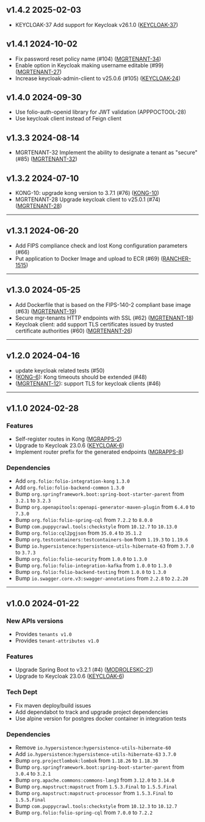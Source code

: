 ## v1.4.2 2025-02-03
* KEYCLOAK-37 Add support for Keycloak v26.1.0 ([KEYCLOAK-37](https://issues.folio.org/browse/KEYCLOAK-37))

## v1.4.1 2024-10-02
* Fix password reset policy name (#104) ([MGRTENANT-34](https://issues.folio.org/browse/MGRTENANT-34))
* Enable option in Keycloak making username editable (#99) ([MGRTENANT-27](https://issues.folio.org/browse/MGRTENANT-27))
* Increase keycloak-admin-client to v25.0.6 (#105) ([KEYCLOAK-24](https://issues.folio.org/browse/KEYCLOAK-24))

## v1.4.0 2024-09-30
* Use folio-auth-openid library for JWT validation (APPPOCTOOL-28)
* Use keycloak client instead of Feign client

## v1.3.3 2024-08-14
* MGRTENANT-32 Implement the ability to designate a tenant as "secure" (#85) ([MGRTENANT-32](https://issues.folio.org/browse/MGRTENANT-32))


## v1.3.2 2024-07-10

* KONG-10: upgrade kong version to 3.7.1 (#76) ([KONG-10](https://issues.folio.org/browse/KONG-10))
* MGRTENANT-28 Upgrade keycloak client to v25.0.1 (#74) ([MGRTENANT-28](https://issues.folio.org/browse/MGRTENANT-28))

---

## v1.3.1 2024-06-20

* Add FIPS compliance check and lost Kong configuration parameters (#66)
* Put application to Docker Image and upload to ECR (#69) ([RANCHER-1515](https://issues.folio.org/browse/RANCHER-1515))

---

## v1.3.0 2024-05-25

* Add Dockerfile that is based on the FIPS-140-2 compliant base image (#63) ([MGRTENANT-19](https://issues.folio.org/browse/MGRTENANT-19))
* Secure mgr-tenants HTTP endpoints with SSL (#62) ([MGRTENANT-18](https://issues.folio.org/browse/MGRTENANT-18))
* Keycloak client: add support TLS certificates issued by trusted certificate authorities (#60) ([MGRTENANT-26](https://issues.folio.org/browse/MGRTENANT-26))
---

## v1.2.0 2024-04-16

* update keycloak related tests (#50)
* ([KONG-6](https://issues.folio.org/browse/KONG-6)): Kong timeouts should be extended (#48)
* ([MGRTENANT-12](https://issues.folio.org/browse/MGRTENANT-12)): support TLS for keycloak clients (#46)

---

## v1.1.0 2024-02-28
### Features
* Self-register routes in Kong ([MGRAPPS-2](https://issues.folio.org/browse/MGRAPPS-2))
* Upgrade to Keycloak 23.0.6 ([KEYCLOAK-6](https://issues.folio.org/browse/KEYCLOAK-6))
* Implement router prefix for the generated endpoints ([MGRAPPS-8](https://issues.folio.org/browse/MGRAPPS-8))

### Dependencies
* Add `org.folio:folio-integration-kong` `1.3.0`
* Add `org.folio:folio-backend-common` `1.3.0`
* Bump `org.springframework.boot:spring-boot-starter-parent` from `3.2.1` to `3.2.3`
* Bump `org.openapitools:openapi-generator-maven-plugin` from `6.4.0` to `7.3.0`
* Bump `org.folio:folio-spring-cql` from `7.2.2` to `8.0.0`
* Bump `com.puppycrawl.tools:checkstyle` from `10.12.7` to `10.13.0`
* Bump `org.folio:cql2pgjson` from `35.0.4` to `35.1.2`
* Bump `org.testcontainers:testcontainers-bom` from `1.19.3` to `1.19.6`
* Bump `io.hypersistence:hypersistence-utils-hibernate-63` from `3.7.0` to `3.7.3`
* Bump `org.folio:folio-security` from `1.0.0` to `1.3.0`
* Bump `org.folio:folio-integration-kafka` from `1.0.0` to `1.3.0`
* Bump `org.folio:folio-backend-testing` from `1.0.0` to `1.3.0`
* Bump `io.swagger.core.v3:swagger-annotations` from `2.2.8` to `2.2.20`

---

## v1.0.0 2024-01-22
### New APIs versions
* Provides `tenants v1.0`
* Provides `tenant-attributes v1.0`

### Features
* Upgrade Spring Boot to v3.2.1 (#4) ([MODROLESKC-21](https://issues.folio.org/browse/MODROLESKC-21))
* Upgrade to Keycloak 23.0.6 ([KEYCLOAK-6](https://issues.folio.org/browse/KEYCLOAK-6))

### Tech Dept
* Fix maven deploy/build issues
* Add dependabot to track and upgrade project dependencies
* Use alpine version for postgres docker container in integration tests

### Dependencies
* Remove `io.hypersistence:hypersistence-utils-hibernate-60`
* Add `io.hypersistence:hypersistence-utils-hibernate-63` `3.7.0`
* Bump `org.projectlombok:lombok` from `1.18.26` to `1.18.30`
* Bump `org.springframework.boot:spring-boot-starter-parent` from `3.0.4` to `3.2.1`
* Bump `org.apache.commons:commons-lang3` from `3.12.0` to `3.14.0`
* Bump `org.mapstruct:mapstruct` from `1.5.3.Final` to `1.5.5.Final`
* Bump `org.mapstruct:mapstruct-processor` from `1.5.3.Final` to `1.5.5.Final`
* Bump `com.puppycrawl.tools:checkstyle` from `10.12.3` to `10.12.7`
* Bump `org.folio:folio-spring-cql` from `7.0.0` to `7.2.2`

